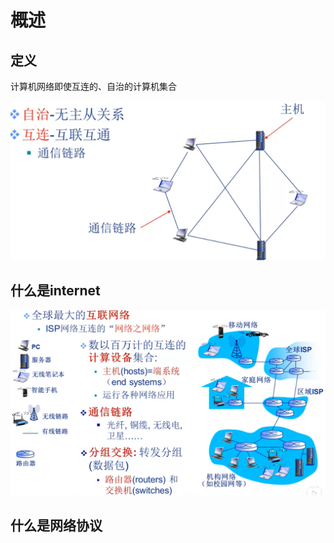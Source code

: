 # 概述

## 定义

计算机网络即使互连的、自治的计算机集合

<img src="计算机网络_哈工大.assets/image-20230410133200356.png" alt="image-20230410133200356" style="zoom:50%;" />

## 什么是internet

<img src="计算机网络_哈工大.assets/image-20230410142053916.png" alt="image-20230410142053916" style="zoom:50%;" />

## 什么是网络协议

